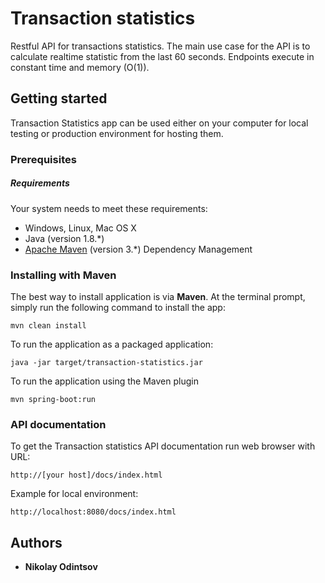 # Transaction statistics

Restful API for transactions statistics. 
The main use case for the API is to calculate realtime statistic from the last 60 seconds.
Endpoints execute in constant time and memory (O(1)).

## Getting started

Transaction Statistics app can be used either on your computer for local testing or production environment for hosting them.

### Prerequisites

##### Requirements

Your system needs to meet these requirements:

* Windows, Linux, Mac OS X
* Java (version 1.8.*)
* [Apache Maven](https://maven.apache.org/) (version 3.*) Dependency Management

### Installing with Maven

The best way to install application is via **Maven**. At the terminal prompt, simply run the following command to install the app:

```
mvn clean install
```

To run the application as a packaged application:

```
java -jar target/transaction-statistics.jar
```

To run the application using the Maven plugin

```
mvn spring-boot:run
```

### API documentation
To get the Transaction statistics API documentation run web browser with URL: 
```
http://[your host]/docs/index.html
```

Example for local environment:
```
http://localhost:8080/docs/index.html
```

## Authors

* **Nikolay Odintsov**
